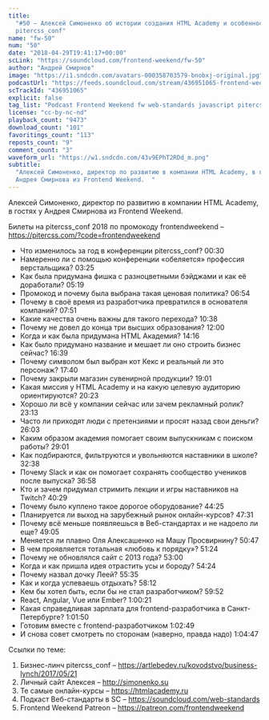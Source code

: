 ```yaml
---
title:
  "#50 – Алексей Симоненко об истории создания HTML Academy и особенностях
  pitercss_conf"
name: "fw-50"
num: "50"
date: "2018-04-29T19:41:17+00:00"
scLink: "https://soundcloud.com/frontend-weekend/fw-50"
author: "Андрей Смирнов"
image: "https://i1.sndcdn.com/avatars-000358703579-bnobxj-original.jpg"
podcastUrl: "https://feeds.soundcloud.com/stream/436951065-frontend-weekend-fw-50.m4a"
scTrackId: "436951065"
explicit: false
tag_list: "Podcast Frontend Weekend fw web-standards javascript pitercss_conf"
license: "cc-by-nc-nd"
playback_count: "9473"
download_count: "101"
favoritings_count: "113"
reposts_count: "9"
comment_count: "3"
waveform_url: "https://w1.sndcdn.com/43v9EPhT2RDd_m.png"
subtitle:
  "Алексей Симоненко, директор по развитию в компании HTML Academy, в гостях у
  Андрея Смирнова из Frontend Weekend.  "
---
```


Алексей Симоненко, директор по развитию в компании HTML Academy, в гостях у
Андрея Смирнова из Frontend Weekend.

Билеты на pitercss_conf 2018 по промокоду frontendweekend –
<https://pitercss.com/?code=frontendweekend>

- Что изменилось за год в конференции pitercss_conf?
  <timecode sec="30">00:30</timecode>
- Намеренно ли с помощью конференции «обеляется» профессия верстальщика?
  <timecode sec="205">03:25</timecode>
- Как была придумана фишка с разноцветными бэйджами и как её доработали?
  <timecode sec="319">05:19</timecode>
- Промокод и почему была выбрана такая ценовая политика?
  <timecode sec="414">06:54</timecode>
- Почему в своё время из разработчика превратился в основателя компаний?
  <timecode sec="471">07:51</timecode>
- Какие качества очень важны для такого перехода?
  <timecode sec="638">10:38</timecode>
- Почему не довел до конца три высших образования?
  <timecode sec="720">12:00</timecode>
- Когда и как была придумана HTML Академия? <timecode sec="856">14:16</timecode>
- Как было придумано название и мешает ли оно строить бизнес сейчас?
  <timecode sec="999">16:39</timecode>
- Почему символом был выбран кот Кекс и реальный ли это персонаж?
  <timecode sec="1060">17:40</timecode>
- Почему закрыли магазин сувенирной продукции?
  <timecode sec="1141">19:01</timecode>
- Какая миссия у HTML Academy и на какую целевую аудиторию ориентируются?
  <timecode sec="1223">20:23</timecode>
- Хорошо ли всё у компании сейчас или зачем рекламный ролик?
  <timecode sec="1393">23:13</timecode>
- Часто ли приходят люди с претензиями и просят назад свои деньги?
  <timecode sec="1563">26:03</timecode>
- Каким образом академия помогает своим выпускникам с поиском работы?
  <timecode sec="1741">29:01</timecode>
- Как подбираются, фильтруются и увольняются наставники в школе?
  <timecode sec="1958">32:38</timecode>
- Почему Slack и как он помогает сохранять сообщество учеников после выпуска?
  <timecode sec="2218">36:58</timecode>
- Кто и зачем придумал стримить лекции и игры наставников на Twitch?
  <timecode sec="2429">40:29</timecode>
- Почему было куплено такое дорогое оборудование?
  <timecode sec="2665">44:25</timecode>
- Планируется ли выход на зарубежный рынок онлайн-курсов?
  <timecode sec="2851">47:31</timecode>
- Почему всё меньше появляешься в Веб-стандартах и не надоело ли еще?
  <timecode sec="2945">49:05</timecode>
- Меняется ли плавно Оля Алексашенко на Машу Просвирнину?
  <timecode sec="3047">50:47</timecode>
- В чем проявляется тотальная «любовь к порядку»?
  <timecode sec="3084">51:24</timecode>
- Почему не обновлялся сайт с 2013 года? <timecode sec="3180">53:00</timecode>
- Когда и как пришла идея отрастить усы и бороду?
  <timecode sec="3264">54:24</timecode>
- Почему назвал дочку Леей? <timecode sec="3335">55:35</timecode>
- Как и когда успеваешь отдыхать? <timecode sec="3492">58:12</timecode>
- Кем бы хотел быть, если бы не стал разработчиком?
  <timecode sec="3592">59:52</timecode>
- React, Angular, Vue или Ember? <timecode sec="3621">1:00:21</timecode>
- Какая справедливая зарплата для frontend-разработчика в Санкт-Петербурге?
  <timecode sec="3710">1:01:50</timecode>
- Готовим вместе с frontend-разработчиком
  <timecode sec="3769">1:02:49</timecode>
- И снова совет смотреть по сторонам (наверно, правда надо)
  <timecode sec="3887">1:04:47</timecode>

Ссылки по теме:

1. Бизнес-линч pitercss_conf –
   <https://artlebedev.ru/kovodstvo/business-lynch/2017/05/21>
2. Личный сайт Алексея – <http://simonenko.su>
3. Те самые онлайн-курсы – <https://htmlacademy.ru>
4. Подкаст Веб-стандарты в SC – <https://soundcloud.com/web-standards>
5. Frontend Weekend Patreon – <https://patreon.com/frontendweekend>

